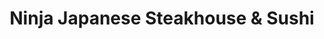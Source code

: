 ---
layout: place
title: "Ninja Japanese Steakhouse & Sushi"
permalink: /alabama/athens/ninja-japanese-steakhouse-sushi.html
stateAbbr: AL
stateName: Alabama
cityName: Athens
seo:
  name: "Ninja Japanese Steakhouse & Sushi"
  type: Restaurant
  links: null
description: "Ninja Japanese Steakhouse & Sushi serves delicious sushi in Athens, Alabama. Try fresh Japanese dishes for a great dining experience. "
place_id: ChIJnwDPKnOLYogRJw7Mo7EETGo
photos:
  - name: >-
      places/ChIJnwDPKnOLYogRJw7Mo7EETGo/photos/AeeoHcImswItlPMo6Ex-EJIFDtTBiFgzQzl_IjP1PQ5yFeXZ1g7ilqjVvrN8-xFLtxLRF-jCHkYxu0x_HMrVtluoKOEx_NYTVORx3H-tSuOHfCp-t_OTOymI8iLEt8MHJeebcSxV7HkgBLu4-m6g1PbmOqdkq6He_DWoqo_6kgwG4LHG4wTVIPnqhgvQPBgrp3Gys2ood_xa0lsUiJgSZxT3s9LvDgl33TsffIe_CmQcMQ5L4Yz4uR6O0mmai819gzE2KUl4eYrWtdT9BoHywoglpG2O6HucI9J9rYRT-c0zds4p5JuS4D4Jhl3p6bQ7tjpvloVWDZTm-e3A0LDADVV1ZoFSbWjTVB5IhlI_-sha-yyUOYC9ny1uw4RpslbT-TR3Y8x53PTYP6RgmrynfP3ZBKg0EHpcbFwKv6XbZKTcEi_Mlw
    widthPx: 4032
    heightPx: 1960
    authorAttributions:
      - displayName: Brandi Cole
        uri: https://maps.google.com/maps/contrib/109244928444392211849
        photoUri: >-
          https://lh3.googleusercontent.com/a-/ALV-UjXNCytbKq8lUaWE2jFr32Hxbrc6UcdgOGv64ztc7t3Js39AFw0O=s100-p-k-no-mo
    flagContentUri: >-
      https://www.google.com/local/imagery/report/?cb_client=maps_api_places.places_api&image_key=!1e10!2sCIHM0ogKEICAgIC48Mz9Og&hl=en-US
    googleMapsUri: >-
      https://www.google.com/maps/place//data=!3m4!1e2!3m2!1sCIHM0ogKEICAgIC48Mz9Og!2e10!4m2!3m1!1s0x88628b732acf009f:0x6a4c04b1a3cc0e27
  - name: >-
      places/ChIJnwDPKnOLYogRJw7Mo7EETGo/photos/AeeoHcLOfkZpkllRn1nkXMDhQVCJniC4DJ7IpTH-9iEhMTfeZz4zsM-PQG7ln8E8Hxh2c6OC-_JSoh0sqopR3gRtqcqp-nWsY34DvdBu53Whk-5iIxcAKyNF_TtlTlxMeYtVMedqLIHQuef9LF2l0J9hR_YUxmgWdSHSxNh4YJq5iCo_ne1sQ23QoxeXjWVzw0J44Ck5pCfb_GJeNAN570iFPPNOr3DTiXMeZXFbruWcof85tvpuuL0jb-KOlC5fEUJ2ySPi_kZD8yKoD08Ax0LKybKjw1XIJFSPNGBaSGAWefeNKkeA8UcrxZA30929dBsX2o-s-5UR63HSW2HFq08QgH7_pSGKqDahHfoxQaYodpKcqN0_-4HX4IzgtaYtvR6q9z6AH-CMLtZRPI4ZLy33zvluwOpgEaBGjKSRIG25KlSbJA
    widthPx: 4800
    heightPx: 3600
    authorAttributions:
      - displayName: Jillian Chappell
        uri: https://maps.google.com/maps/contrib/105430610269420003913
        photoUri: >-
          https://lh3.googleusercontent.com/a/ACg8ocLsKknbsRlyI6C4tKeCU92Aj1kxLpN4kDMjNxbvyjUYy3dyrg=s100-p-k-no-mo
    flagContentUri: >-
      https://www.google.com/local/imagery/report/?cb_client=maps_api_places.places_api&image_key=!1e10!2sCIHM0ogKEICAgIDyztiUJQ&hl=en-US
    googleMapsUri: >-
      https://www.google.com/maps/place//data=!3m4!1e2!3m2!1sCIHM0ogKEICAgIDyztiUJQ!2e10!4m2!3m1!1s0x88628b732acf009f:0x6a4c04b1a3cc0e27
  - name: >-
      places/ChIJnwDPKnOLYogRJw7Mo7EETGo/photos/AeeoHcLD15I9oDXMBktRbGA2Gl_K7k89LMAlHvn-Ffs_mkhvaIBp8eB1hoLInBZRb_hUbsTdKwm9Y3arUt2dbHOEnp4Y_d6jSxJnzrbZ5yiEcynKmHZ_tWeX79YYZg0w-KMI-9-1yw9GMsfCqMRaxZMerveZaiyCAxzv1HilXWWl3Z29NvMAn6yvBoaIVYfCpisAxTtx-w5cowtJqiqMMK-Q4umvs2kZsgG-ZBgzw1_o9SrT-C2Vwj86hD4bKsKqU9S1Y1AnMhOQdf9Jyl7I4iEZ9j2fFTDedbDvCX_WoIL_fMlHH2ycDI0oz1o6FmIqy_iIlauDBFS_C5vH-fv5_ta-TB3ljmTrMtvg-OZAD28bmZ8drsuiAWvQ-i7FUbxvkCjpZMj9Qnn6ouW0nh7QzJCN4qrAUUizOjsLZBTJtcjbUoLyLw
    widthPx: 4032
    heightPx: 3024
    authorAttributions:
      - displayName: James J
        uri: https://maps.google.com/maps/contrib/115003635373740145572
        photoUri: >-
          https://lh3.googleusercontent.com/a/ACg8ocJrkHe8ZjX7zJXvBuLovpIJEWxb_0JtiYcoVxW1ghwHuzyvWg=s100-p-k-no-mo
    flagContentUri: >-
      https://www.google.com/local/imagery/report/?cb_client=maps_api_places.places_api&image_key=!1e10!2sCIHM0ogKEICAgIDqoa3JCA&hl=en-US
    googleMapsUri: >-
      https://www.google.com/maps/place//data=!3m4!1e2!3m2!1sCIHM0ogKEICAgIDqoa3JCA!2e10!4m2!3m1!1s0x88628b732acf009f:0x6a4c04b1a3cc0e27
  - name: >-
      places/ChIJnwDPKnOLYogRJw7Mo7EETGo/photos/AeeoHcJQplm1MCaYi0zLHUkevVrUcJTJJfrX07SDHqelkbbD3-vra-6yLGSfOoGGd8ns5V-EB6MYnDPvKG9gMATeXCAxxlvYpiRu7qHyhYYIzX1JgSIn6_51wQxj7j7c--gJijzPvkhdstvMhR8T7JVB2HGsBV6uiWBPrOQdGLqLE5dA4JGY4zNNxae_KXvoS2Ts0fjXBr5pJW4JyvC_HbpijLJqJNCOIFQxl28xPgB2d0dAAJAwXNC9A29ed_fWzu1EhJ7jpMssBMVK3AKW0xYXOgdtw29StqwXo45TIfJBeiCJDvWH0bp-VxC2FrDgKjOwWQrCU1w1OenIKL2bgFzEoYFCLEmTTBvn0i2Hr2g5fGVnUgXKZ01YyXG45oY7NgvW1qUHju1E94ZalHMn7L75-iZdll3LdvHtIwLM3DyOaZL5QtSF
    widthPx: 3024
    heightPx: 4032
    authorAttributions:
      - displayName: N Master
        uri: https://maps.google.com/maps/contrib/111054618393990149493
        photoUri: >-
          https://lh3.googleusercontent.com/a-/ALV-UjU7HUnngdWK7LGNZgFkcxiMvmDQ_-THfGwjKZTvmKW0Z9w3xrXFCg=s100-p-k-no-mo
    flagContentUri: >-
      https://www.google.com/local/imagery/report/?cb_client=maps_api_places.places_api&image_key=!1e10!2sCIHM0ogKEICAgICJo4SLmgE&hl=en-US
    googleMapsUri: >-
      https://www.google.com/maps/place//data=!3m4!1e2!3m2!1sCIHM0ogKEICAgICJo4SLmgE!2e10!4m2!3m1!1s0x88628b732acf009f:0x6a4c04b1a3cc0e27
  - name: >-
      places/ChIJnwDPKnOLYogRJw7Mo7EETGo/photos/AeeoHcLXmGVWWaTGYqvkLDFzoLko9JrMnHbMZG7MsOs5L71f_sHx4GVFvsd3GNRT2T1o5k_HTV7UQersPBNAKBThgJGKeCX_Cb67rD8i_BSlIcfQf9JrqQ_4a_YW5u3vAAptPODBMj8HrjFO3ztMRXfObpaUR5pBpfIY27hanvnpwa5sPcmDuasXETj9-oBgyHzXF5DwR0luzc-xSHwFqz_rAm6fqf2mTCoP00cPRx3R_AO6u-3OfINWQAbOy07Jw6jhYbEAWIXxwqn1HKBEtemAH0PJSrDJ8HXmjQpO69go1FURIk2aiMG4YFdbuAYRi9eYwl6iMeSP2_pNX9YwKIQ1DtQBnbVq5k7qjclRc7yewQi_zJuB0ZbVlFF89AOBMxXUqvd3pl-OyjJytIySXsloubWBvJITV84knptjWq6K83E
    widthPx: 2499
    heightPx: 3735
    authorAttributions:
      - displayName: Charles Stanford
        uri: https://maps.google.com/maps/contrib/107110734827450346897
        photoUri: >-
          https://lh3.googleusercontent.com/a-/ALV-UjWvr6uO4gBVoIl-BIRzsvoezxK9fDA8PlhKqrPWNh3B1ruZVh_Oeg=s100-p-k-no-mo
    flagContentUri: >-
      https://www.google.com/local/imagery/report/?cb_client=maps_api_places.places_api&image_key=!1e10!2sCIHM0ogKEICAgICCq8fBUQ&hl=en-US
    googleMapsUri: >-
      https://www.google.com/maps/place//data=!3m4!1e2!3m2!1sCIHM0ogKEICAgICCq8fBUQ!2e10!4m2!3m1!1s0x88628b732acf009f:0x6a4c04b1a3cc0e27
  - name: >-
      places/ChIJnwDPKnOLYogRJw7Mo7EETGo/photos/AeeoHcKM58wsXnU0voRNARmbsrgqbYy0RcfMwEVGcW7_DsWWbUaawQ7t0ALQBnBgN1hWUehzYVMth-KP1Ukvu89WR-knn8BPKS2o4SQRgh-9kEoaY0Cv9OeuIJ9vU2Oy8YwL1hZYraSUx4Nb7XlUncXjjzbQCmXUhhXGcj9g1Dmbk3DBcjktBrlIRU-DF0pNh4zVyTkney6rSbKDlaSUSxYFuEJK1c5eHmIvow-IwsPdSJ_0txZIM2GVQdgRzH2QpHRYIsCTvBg_57ee-BAjaqepodHJeROXPE12-b9JPeQKIrSmGKTtxxl1o95mErRZwYZ-AW7wueTcnjcXdsGGjDRrg2Xm9mPESmk5GCCa6uIhV7_6RZ3Q6B0qtKZgjicEL6WTQdA6PHFfMzXvXAXFkMNEBB6zSFD7ziuIk0LVmAYKVBHfD23h
    widthPx: 4032
    heightPx: 2268
    authorAttributions:
      - displayName: Santosh
        uri: https://maps.google.com/maps/contrib/112134516023113586435
        photoUri: >-
          https://lh3.googleusercontent.com/a-/ALV-UjWV5uk_BHrSLIycC95XzHs6qJG_j70PlW5-bSZAlaqEl4oczy0=s100-p-k-no-mo
    flagContentUri: >-
      https://www.google.com/local/imagery/report/?cb_client=maps_api_places.places_api&image_key=!1e10!2sCIHM0ogKEICAgIDTzvbf5wE&hl=en-US
    googleMapsUri: >-
      https://www.google.com/maps/place//data=!3m4!1e2!3m2!1sCIHM0ogKEICAgIDTzvbf5wE!2e10!4m2!3m1!1s0x88628b732acf009f:0x6a4c04b1a3cc0e27
  - name: >-
      places/ChIJnwDPKnOLYogRJw7Mo7EETGo/photos/AeeoHcJUT_AmQ-Az7_g9TttQU1BYqQCinDtiB3Rx6RZDWKoIdHDcBbGIxKlS-T1wD5wrsjmaHdBhsgb0ZtAOUUuRfOk-EK4jVIVzVXaWZbXUMK9hohjQ3cwQnQIWCACeTi02htFcCW9c6l-AAerqMfQ49Q6-9SxaatAbjkptPlATTsPue-vidV6zfcNJ5AL64eQX9DOmBA9UbsiQ2VPgTjnuxYjO0K41HD1nxvsTuIe6fxXmsiL0x3FLP-BcgrPLGPsuB3IlArclmgcQAcT19xzaDF7vc6STKssL_4zqdV88Z0eUii920qDpD2v9QKCanVsAn7pA2wB039oQYmumR3b_ZmG-qp9eY8LaEk0fs_ZegMPipmNjX6pJVPquz0gYDS4Rl7DdzV6H3iaHZfq9ycEAw6-jrodkBIDUV1k3b6zhdaEeYQ
    widthPx: 1932
    heightPx: 2576
    authorAttributions:
      - displayName: Joey West
        uri: https://maps.google.com/maps/contrib/114413729314875005716
        photoUri: >-
          https://lh3.googleusercontent.com/a/ACg8ocK7l2Rq0w9Hf5YBVW9B--KUHbAHJnYk9qtxJxzFjMBBSdBSMg=s100-p-k-no-mo
    flagContentUri: >-
      https://www.google.com/local/imagery/report/?cb_client=maps_api_places.places_api&image_key=!1e10!2sCIHM0ogKEICAgICEsuLDYw&hl=en-US
    googleMapsUri: >-
      https://www.google.com/maps/place//data=!3m4!1e2!3m2!1sCIHM0ogKEICAgICEsuLDYw!2e10!4m2!3m1!1s0x88628b732acf009f:0x6a4c04b1a3cc0e27
  - name: >-
      places/ChIJnwDPKnOLYogRJw7Mo7EETGo/photos/AeeoHcIPq2NSrDFTH4BSgGgQMRnI_509RloaYBX2dx_dTP5gD-3qA7aANAKxtNO34qQF4xx13vHgOS6fsNGC3T4Rw2RvGhlJD4yY3gtvv1JjCSyw7CQludwYZ60NX9jNiOhZ97cIP85n3ev7iZ7BhKUQ__rDWkbicYGbqmpInpnMT5XFtEM5xt3H_MzDyGPI3ep6Mh00quJtZn8ImOVgNsePYb3cFVERItXsS0zH9d230bele97bQVv7Gi3TCPzPghL5KhM_j1jm2xYuwH6sCuadOi7nD91hnSFpasHG3MQux0gBYQAhCB88F7sZG_BEOxj9j_2kWqKEQdtDAaLqs0AM-y6KXwrWXuGZxnm0jPo6RT0VXy19MmaXIoESw5Y5o0pjq1bG6ijBD74AmATlOJd6DlAFVmkn9PQuD8fzewbXd5Yi5-IN
    widthPx: 4032
    heightPx: 3024
    authorAttributions:
      - displayName: Hector Murrieta
        uri: https://maps.google.com/maps/contrib/115544687261012060087
        photoUri: >-
          https://lh3.googleusercontent.com/a-/ALV-UjV9opZVJz5qhyIOweqSjdjoZ6b3kZqha1-NQMtu5Pz7iyzjOBqD=s100-p-k-no-mo
    flagContentUri: >-
      https://www.google.com/local/imagery/report/?cb_client=maps_api_places.places_api&image_key=!1e10!2sCIHM0ogKEICAgICkqovFuQE&hl=en-US
    googleMapsUri: >-
      https://www.google.com/maps/place//data=!3m4!1e2!3m2!1sCIHM0ogKEICAgICkqovFuQE!2e10!4m2!3m1!1s0x88628b732acf009f:0x6a4c04b1a3cc0e27
  - name: >-
      places/ChIJnwDPKnOLYogRJw7Mo7EETGo/photos/AeeoHcJ59xoIOyWIHZkgH0bkRw3jTeX6KsvO0tD-T7uv8GKYWwZTK7aa52ywR9CO-F9XolhfGzt83ZI_NhvKeRUxb8JoKWGUU0BZr7_QXHQZS3FoxlsbRB69aK4tBjywROUmPOmIUbKqCzyxIJpmu1pZO5q67djzJgXusaElrK03GMPn7AOSqZe-SaIwJJxZcbVGGLKasP8SSqnn8aBbdwdbHKmexvPML9oZeoKOvVhnRkJmbADEtX2E2JvkanIGqsOEQOqqsLfGDJE81mq6oqQFDeFzZQevl54yzgTK0Aie6NwImlMLWnN2idhCnzyiDhHMW2lSH7q8Jl3aB9SV5x3ThvmDl5nizbo2TGdluchtYED16XUCDBd9kUcld0fTQLq1Nm5kwkVCFJBSmgcZXxXvLaCKtvNTKsXeWeGQ1R8xM36an7JP
    widthPx: 4048
    heightPx: 3036
    authorAttributions:
      - displayName: Blakely Farm (Wargolem)
        uri: https://maps.google.com/maps/contrib/105203278525329898272
        photoUri: >-
          https://lh3.googleusercontent.com/a-/ALV-UjV9gbHJK8Fj___ufnpS61ylGa-JI4NivrN1XprnIntafet-3uuQUA=s100-p-k-no-mo
    flagContentUri: >-
      https://www.google.com/local/imagery/report/?cb_client=maps_api_places.places_api&image_key=!1e10!2sCIHM0ogKEICAgICkteqIvwE&hl=en-US
    googleMapsUri: >-
      https://www.google.com/maps/place//data=!3m4!1e2!3m2!1sCIHM0ogKEICAgICkteqIvwE!2e10!4m2!3m1!1s0x88628b732acf009f:0x6a4c04b1a3cc0e27
  - name: >-
      places/ChIJnwDPKnOLYogRJw7Mo7EETGo/photos/AeeoHcLs6v4NBN3MTnU24dW9L345iSYOf-4W-UPmMS9W4a3LVdEKxyK9uQ2QDcyCRtkdLp8A_MVqJMBbqQIsy_6RIv6ZgmTKdyFQdYlp8Yxmw9soMlZlYyqeqYTuStLQvNnHT0nHYLb6bCquOOQs1ifn8mW79XaEF7Y-RP6T68wb3Bsp-WQiMppPgZxOm8KoDFY2XNhECrsDjP2HIpDkiP0RPLmrZ-lW61LDOLS3xtIsWZVLh1kRtXnUe07WuAzi_a92FbfdubW7bq_tqvTsju9PoHKihcYVsh4z-pgqCsQ8H9PwIcpHFzJVkrbJty1UB8A0C7T7fiUwogNSH8VdGiSSUBlIP3nFnlX70zURwQEpCWYSOwe-bgy2EnUavyzi5aqVQFJ-YGbIwBubQRTNImeciecw6RqRpjUJWZNbFZUB4v8
    widthPx: 3000
    heightPx: 4000
    authorAttributions:
      - displayName: Art Hancock (Art)
        uri: https://maps.google.com/maps/contrib/108263274900717516562
        photoUri: >-
          https://lh3.googleusercontent.com/a-/ALV-UjUtfZ7UGd1Se3pVYHFfELn5Fygm_ShXJ-MUoW20nWaR6_o-eaTMSQ=s100-p-k-no-mo
    flagContentUri: >-
      https://www.google.com/local/imagery/report/?cb_client=maps_api_places.places_api&image_key=!1e10!2sCIHM0ogKEICAgIDN2di0Bw&hl=en-US
    googleMapsUri: >-
      https://www.google.com/maps/place//data=!3m4!1e2!3m2!1sCIHM0ogKEICAgIDN2di0Bw!2e10!4m2!3m1!1s0x88628b732acf009f:0x6a4c04b1a3cc0e27
address: 935 US Hwy 72 E, Athens, AL 35611, USA
street: 935 US Hwy 72 E
city: Athens
state: AL
zip: '35611'
country: USA
neighborhood: null
latitude: '34.788652'
longitude: '-86.961683'
accessibility_options:
  wheelchairAccessibleParking: true
  wheelchairAccessibleEntrance: true
  wheelchairAccessibleRestroom: true
  wheelchairAccessibleSeating: true
business_status: OPERATIONAL
name: Ninja Japanese Steakhouse & Sushi
google_maps_links:
  directionsUri: >-
    https://www.google.com/maps/dir//''/data=!4m7!4m6!1m1!4e2!1m2!1m1!1s0x88628b732acf009f:0x6a4c04b1a3cc0e27!3e0
  placeUri: https://maps.google.com/?cid=7659502227254152743
  writeAReviewUri: >-
    https://www.google.com/maps/place//data=!4m3!3m2!1s0x88628b732acf009f:0x6a4c04b1a3cc0e27!12e1
  reviewsUri: >-
    https://www.google.com/maps/place//data=!4m4!3m3!1s0x88628b732acf009f:0x6a4c04b1a3cc0e27!9m1!1b1
  photosUri: >-
    https://www.google.com/maps/place//data=!4m3!3m2!1s0x88628b732acf009f:0x6a4c04b1a3cc0e27!10e5
primary_type: Restaurant
opening_hours:
  regular: null
  current: null
secondary_opening_hours:
  regular:
    weekdayDescriptions: null
    type: null
  current:
    weekdayDescriptions: null
    type: null
phone: null
price_level: null
price_range: null
rating: null
rating_count: 0
website: null
reviews: null
parking_options: null
payment_options: null
allow_dogs: null
curbside_pickup: null
delivery: null
dine_in: null
good_for_children: null
good_for_groups: null
good_for_sports: null
live_music: null
menu_for_children: null
outdoor_seating: null
reservable: null
restroom: null
serves_beer: null
serves_breakfast: null
serves_brunch: null
serves_cocktails: null
serves_coffee: null
serves_dinner: null
serves_dessert: null
serves_lunch: null
serves_vegetarian_food: null
serves_wine: null
takeout: null
summary: null

---